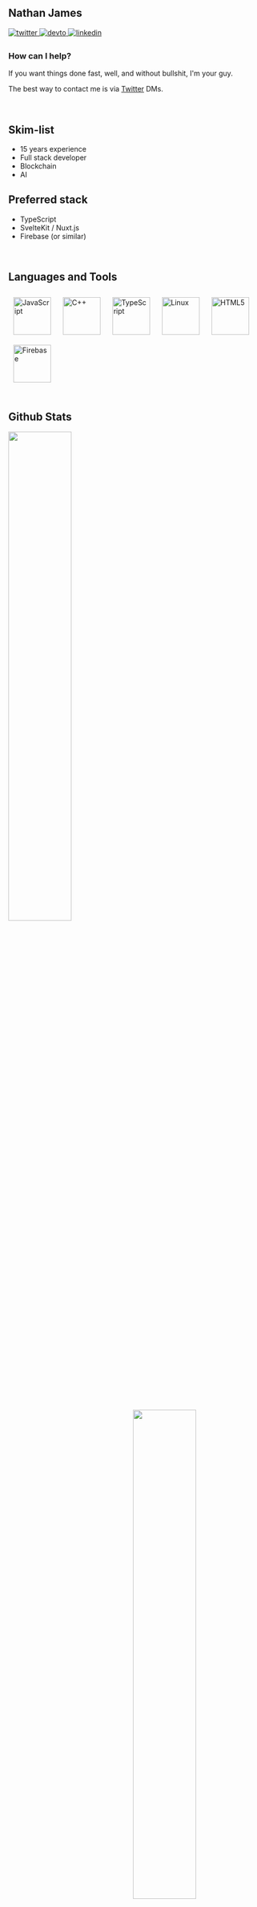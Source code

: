 ## Nathan James


<a href="https://twitter.com/nsjames_" target="_blank">
<img src=https://img.shields.io/badge/twitter-%2300acee.svg?&style=for-the-badge&logo=twitter&logoColor=white alt=twitter style="margin-bottom: 5px;" />
</a>
<a href="https://dev.to/nsjames" target="_blank">
<img src=https://img.shields.io/badge/dev.to-%2308090A.svg?&style=for-the-badge&logo=dev.to&logoColor=white alt=devto style="margin-bottom: 5px;" />
</a>
<a href="https://linkedin.com/in/nathan-s-james" target="_blank">
<img src=https://img.shields.io/badge/linkedin-%231E77B5.svg?&style=for-the-badge&logo=linkedin&logoColor=white alt=linkedin style="margin-bottom: 5px;" />
</a>  




### How can I help?
If you want things done fast, well, and without bullshit, I'm your guy.

The best way to contact me is via [Twitter](https://twitter.com/nsjames_) DMs.

<br/>  


## Skim-list
- 15 years experience
- Full stack developer
- Blockchain
- AI

## Preferred stack
- TypeScript
- SvelteKit / Nuxt.js
- Firebase (or similar)

<br/>  


## Languages and Tools
<div align="left">  
<a href="https://www.javascript.com/" target="_blank"><img style="margin: 10px" src="https://profilinator.rishav.dev/skills-assets/javascript-original.svg" alt="JavaScript" height="75" /></a>  
<a href="https://www.cplusplus.com/" target="_blank"><img style="margin: 10px" src="https://profilinator.rishav.dev/skills-assets/cplusplus-original.svg" alt="C++" height="75" /></a>  
<a href="https://www.typescriptlang.org/" target="_blank"><img style="margin: 10px" src="https://profilinator.rishav.dev/skills-assets/typescript-original.svg" alt="TypeScript" height="75" /></a>  
<a href="https://www.linux.org/" target="_blank"><img style="margin: 10px" src="https://profilinator.rishav.dev/skills-assets/linux-original.svg" alt="Linux" height="75" /></a>  
<a href="https://en.wikipedia.org/wiki/HTML5" target="_blank"><img style="margin: 10px" src="https://profilinator.rishav.dev/skills-assets/html5-original-wordmark.svg" alt="HTML5" height="75" /></a>  
<a href="https://firebase.google.com/" target="_blank"><img style="margin: 10px" src="https://profilinator.rishav.dev/skills-assets/firebase.png" alt="Firebase" height="75" /></a>  
</div>  

<br/>  


## Github Stats
<img src="https://github-readme-stats.vercel.app/api?username=nsjames&show_icons=true&count_private=true&hide_border=true" align="left" style="width: 50%; float:left;" />
<img src="https://github-readme-stats.vercel.app/api/top-langs/?username=nsjames&hide_border=true&layout=compact" align="left" style="width: 50%; float:right;" />


